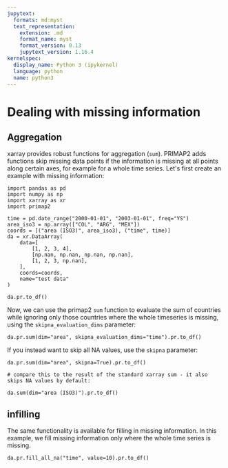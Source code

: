 ```yaml
---
jupytext:
  formats: md:myst
  text_representation:
    extension: .md
    format_name: myst
    format_version: 0.13
    jupytext_version: 1.16.4
kernelspec:
  display_name: Python 3 (ipykernel)
  language: python
  name: python3
---
```


# Dealing with missing information

## Aggregation

xarray provides robust functions for aggregation (`sum`).
PRIMAP2 adds functions skip missing data points if the
information is missing at all points along certain axes, for example for
a whole time series.
Let's first create an example with missing information:

```{code-cell} ipython3
import pandas as pd
import numpy as np
import xarray as xr
import primap2

time = pd.date_range("2000-01-01", "2003-01-01", freq="YS")
area_iso3 = np.array(["COL", "ARG", "MEX"])
coords = [("area (ISO3)", area_iso3), ("time", time)]
da = xr.DataArray(
    data=[
        [1, 2, 3, 4],
        [np.nan, np.nan, np.nan, np.nan],
        [1, 2, 3, np.nan],
    ],
    coords=coords,
    name="test data"
)

da.pr.to_df()
```

Now, we can use the primap2 `sum` function to evaluate the sum of countries
while ignoring only those countries where the whole timeseries is missing, using the
`skipna_evaluation_dims` parameter:

```{code-cell} ipython3
da.pr.sum(dim="area", skipna_evaluation_dims="time").pr.to_df()
```

If you instead want to skip all NA values, use the `skipna` parameter:

```{code-cell} ipython3
da.pr.sum(dim="area", skipna=True).pr.to_df()
```

```{code-cell} ipython3
# compare this to the result of the standard xarray sum - it also skips NA values by default:

da.sum(dim="area (ISO3)").pr.to_df()
```

## infilling

The same functionality is available for filling in missing information. In this example, we fill missing information only where the whole time series is missing.

```{code-cell} ipython3
da.pr.fill_all_na("time", value=10).pr.to_df()
```
